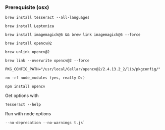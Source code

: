 ### Prerequisite (osx)

```
brew install tesseract --all-languages

brew install Leptonica

brew install imagemagick@6 && brew link imagemagick@6 --force

brew install opencv@2

brew unlink opencv@2

brew link --overwrite opencv@2 --force

PKG_CONFIG_PATH="/usr/local/Cellar/opencv@2/2.4.13.2_2/lib/pkgconfig/"

rm -rf node_modules (yes, really D:)

npm install opencv
```

Get options with
```
Tesseract --help
```

Run with node options
```
--no-deprecation --no-warnings t.js`
```